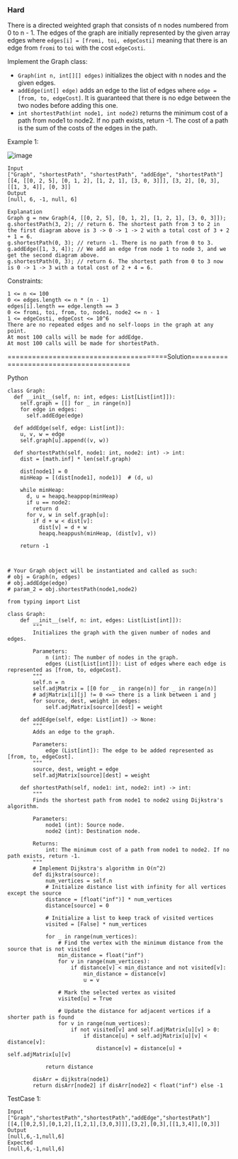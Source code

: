 ### Hard


There is a directed weighted graph that consists of n nodes numbered from 0 to n - 1. 
The edges of the graph are initially represented by the given array edges where ```edges[i] = [fromi, toi, edgeCosti]``` meaning that 
there is an edge from ```fromi``` to ```toi``` with the cost ```edgeCosti```.

Implement the Graph class:

 - ```Graph(int n, int[][] edges)``` initializes the object with n nodes and the given edges.
 - ```addEdge(int[] edge)``` adds an edge to the list of edges where ```edge = [from, to, edgeCost]```. It is guaranteed that there is no edge between the two nodes before adding this one.
 - ```int shortestPath(int node1, int node2)``` returns the minimum cost of a path from node1 to node2. If no path exists, return -1. The cost of a path is the sum of the costs of the edges in the path.
 

Example 1:

![image](https://github.com/Pughal/leetcode_solutions/assets/22728867/2d154bb5-1be5-4912-a017-e37018c56796)

```
Input
["Graph", "shortestPath", "shortestPath", "addEdge", "shortestPath"]
[[4, [[0, 2, 5], [0, 1, 2], [1, 2, 1], [3, 0, 3]]], [3, 2], [0, 3], [[1, 3, 4]], [0, 3]]
Output
[null, 6, -1, null, 6]

Explanation
Graph g = new Graph(4, [[0, 2, 5], [0, 1, 2], [1, 2, 1], [3, 0, 3]]);
g.shortestPath(3, 2); // return 6. The shortest path from 3 to 2 in the first diagram above is 3 -> 0 -> 1 -> 2 with a total cost of 3 + 2 + 1 = 6.
g.shortestPath(0, 3); // return -1. There is no path from 0 to 3.
g.addEdge([1, 3, 4]); // We add an edge from node 1 to node 3, and we get the second diagram above.
g.shortestPath(0, 3); // return 6. The shortest path from 0 to 3 now is 0 -> 1 -> 3 with a total cost of 2 + 4 = 6.
``` 

Constraints:
```
1 <= n <= 100
0 <= edges.length <= n * (n - 1)
edges[i].length == edge.length == 3
0 <= fromi, toi, from, to, node1, node2 <= n - 1
1 <= edgeCosti, edgeCost <= 10^6
There are no repeated edges and no self-loops in the graph at any point.
At most 100 calls will be made for addEdge.
At most 100 calls will be made for shortestPath.
```



=======================================Solution=======================================

Python

```
class Graph:
  def __init__(self, n: int, edges: List[List[int]]):
    self.graph = [[] for _ in range(n)]
    for edge in edges:
      self.addEdge(edge)

  def addEdge(self, edge: List[int]):
    u, v, w = edge
    self.graph[u].append((v, w))

  def shortestPath(self, node1: int, node2: int) -> int:
    dist = [math.inf] * len(self.graph)

    dist[node1] = 0
    minHeap = [(dist[node1], node1)]  # (d, u)

    while minHeap:
      d, u = heapq.heappop(minHeap)
      if u == node2:
        return d
      for v, w in self.graph[u]:
        if d + w < dist[v]:
          dist[v] = d + w
          heapq.heappush(minHeap, (dist[v], v))

    return -1
 


# Your Graph object will be instantiated and called as such:
# obj = Graph(n, edges)
# obj.addEdge(edge)
# param_2 = obj.shortestPath(node1,node2)
```

```
from typing import List

class Graph:
    def __init__(self, n: int, edges: List[List[int]]):
        """
        Initializes the graph with the given number of nodes and edges.

        Parameters:
            n (int): The number of nodes in the graph.
            edges (List[List[int]]): List of edges where each edge is represented as [from, to, edgeCost].
        """
        self.n = n
        self.adjMatrix = [[0 for _ in range(n)] for _ in range(n)]
        # adjMatrix[i][j] != 0 <=> there is a link between i and j
        for source, dest, weight in edges:
            self.adjMatrix[source][dest] = weight

    def addEdge(self, edge: List[int]) -> None:
        """
        Adds an edge to the graph.

        Parameters:
            edge (List[int]): The edge to be added represented as [from, to, edgeCost].
        """
        source, dest, weight = edge
        self.adjMatrix[source][dest] = weight

    def shortestPath(self, node1: int, node2: int) -> int:
        """
        Finds the shortest path from node1 to node2 using Dijkstra's algorithm.

        Parameters:
            node1 (int): Source node.
            node2 (int): Destination node.

        Returns:
            int: The minimum cost of a path from node1 to node2. If no path exists, return -1.
        """
        # Implement Dijkstra's algorithm in O(n^2)
        def dijkstra(source):
            num_vertices = self.n
            # Initialize distance list with infinity for all vertices except the source
            distance = [float("inf")] * num_vertices
            distance[source] = 0

            # Initialize a list to keep track of visited vertices
            visited = [False] * num_vertices

            for _ in range(num_vertices):
                # Find the vertex with the minimum distance from the source that is not visited
                min_distance = float("inf")
                for v in range(num_vertices):
                    if distance[v] < min_distance and not visited[v]:
                        min_distance = distance[v]
                        u = v

                # Mark the selected vertex as visited
                visited[u] = True

                # Update the distance for adjacent vertices if a shorter path is found
                for v in range(num_vertices):
                    if not visited[v] and self.adjMatrix[u][v] > 0:
                        if distance[u] + self.adjMatrix[u][v] < distance[v]:
                            distance[v] = distance[u] + self.adjMatrix[u][v]

            return distance
        
        disArr = dijkstra(node1)
        return disArr[node2] if disArr[node2] < float("inf") else -1
```


TestCase 1:
```
Input
["Graph","shortestPath","shortestPath","addEdge","shortestPath"]
[[4,[[0,2,5],[0,1,2],[1,2,1],[3,0,3]]],[3,2],[0,3],[[1,3,4]],[0,3]]
Output
[null,6,-1,null,6]
Expected
[null,6,-1,null,6]
```
